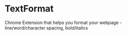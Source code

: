 TextFormat 
======================

Chrome Extension that helps you format your webpage - line/word/character spacing, bold/italics
